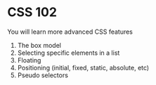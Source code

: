 # CSS 102

You will learn more advanced CSS features

1. The box model
1. Selecting specific elements in a list
1. Floating
1. Positioning (initial, fixed, static, absolute, etc)
1. Pseudo selectors
